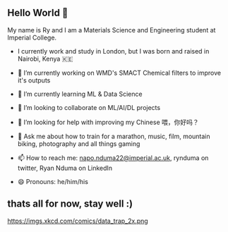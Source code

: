 ## Hello World 👋

My name is Ry and I am a Materials Science and Engineering student at Imperial College.
- I currently work and study in London, but I was born and raised in Nairobi, Kenya 🇰🇪

- 🔭 I’m currently working on WMD's SMACT Chemical filters to improve it's outputs
- 🌱 I’m currently learning ML & Data Science
- 👯 I’m looking to collaborate on ML/AI/DL projects
- 🤔 I’m looking for help with improving my Chinese 喂，你好吗？
- 💬 Ask me about how to train for a marathon, music, film, mountain biking, photography and all things gaming
- 📫 How to reach me: napo.nduma22@imperial.ac.uk, rynduma on twitter, Ryan Nduma on LinkedIn
- 😄 Pronouns: he/him/his
## thats all for now, stay well :)
https://imgs.xkcd.com/comics/data_trap_2x.png
